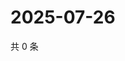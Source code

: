 # 2025-07-26

共 0 条

<!-- BEGIN ZHIHUQUESTIONS -->
<!-- 最后更新时间 Sat Jul 26 2025 19:10:25 GMT+0800 (China Standard Time) -->

<!-- END ZHIHUQUESTIONS -->

